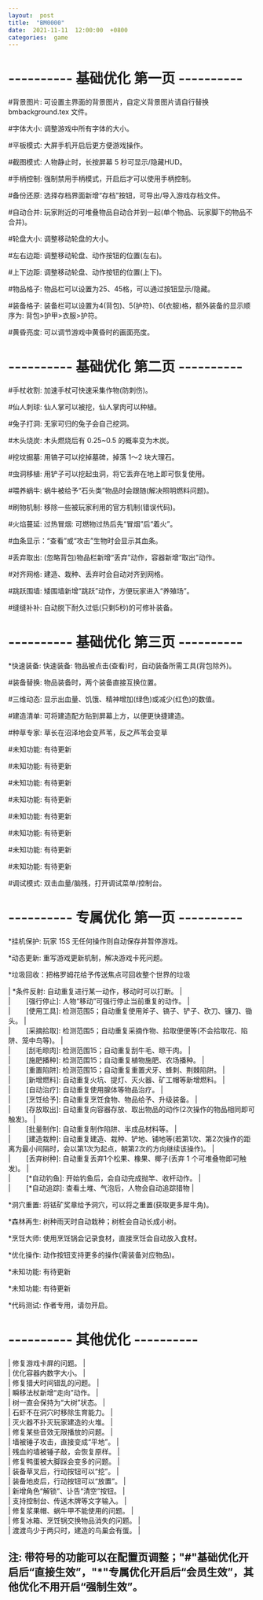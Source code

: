 ```yaml
---  
layout:  post  
title:  "BM0000"  
date:  2021-11-11  12:00:00  +0800  
categories:  game  
---  
```


#  ----------  基础优化  第一页  ----------  
  
  \#背景图片: 可设置主界面的背景图片，自定义背景图片请自行替换  bmbackground.tex  文件。  
  
  \#字体大小: 调整游戏中所有字体的大小。  
  
  \#平板模式: 大屏手机开启后更方便游戏操作。  
  
  \#截图模式: 人物静止时，长按屏幕 5 秒可显示/隐藏HUD。  
  
  \#手柄控制: 强制禁用手柄模式，开启后才可以使用手柄控制。  
  
  \#备份还原: 选择存档界面新增“存档”按钮，可导出/导入游戏存档文件。  
  
  
  
  
  \#自动合并: 玩家附近的可堆叠物品自动合并到一起(单个物品、玩家脚下的物品不合并)。  
  
  \#轮盘大小: 调整移动轮盘的大小。  
  
  \#左右边距: 调整移动轮盘、动作按钮的位置(左右)。  
  
  \#上下边距: 调整移动轮盘、动作按钮的位置(上下)。  
  
  \#物品格子: 物品栏可以设置为25、45格，可以通过按钮显示/隐藏。  
  
  \#装备格子: 装备栏可以设置为4(背包)、5(护符)、6(衣服)格，额外装备的显示顺序为: 背包>护甲>衣服>护符。  
  
  \#黄昏亮度: 可以调节游戏中黄昏时的画面亮度。  
  
  
  
  
#  ----------  基础优化  第二页  ----------  
  
  \#手杖收割: 加速手杖可快速采集作物(防刺伤)。  
  
  \#仙人刺球: 仙人掌可以被挖，仙人掌肉可以种植。  
  
  \#兔子打洞: 无家可归的兔子会自己挖洞。  
  
  \#木头烧炭: 木头燃烧后有 0.25~0.5 的概率变为木炭。  
  
  \#挖坟掘墓: 用镐子可以挖掉墓碑，掉落  1～2  块大理石。  
  
  \#虫洞移植: 用铲子可以挖起虫洞，将它丢弃在地上即可恢复使用。  
  
  \#喂养蜗牛: 蜗牛被给予“石头类”物品时会跟随(解决照明燃料问题)。  
  
  
  
  \#刷物机制: 移除一些被玩家利用的官方机制(错误代码)。  
  
  \#火焰蔓延: 过热冒烟: 可燃物过热后先“冒烟”后“着火”。  
  
  \#血条显示：“查看”或“攻击”生物时会显示其血条。  
  
  \#丢弃取出: (忽略背包)物品栏新增“丢弃”动作，容器新增“取出”动作。  
  
  \#对齐网格: 建造、栽种、丢弃时会自动对齐到网格。  

  \#跳跃围墙: 矮围墙新增“跳跃”动作，方便玩家进入“养殖场”。  
  
  \#缝缝补补: 自动脱下耐久过低(只剩5秒)的可修补装备。  
  
  
  
  
  
#  ----------  基础优化  第三页  ----------  
  
  \*快速装备: 快速装备: 物品被点击(查看)时，自动装备所需工具(背包除外)。  
  
  \#装备替换: 物品装备时，两个装备直接互换位置。  
  
  \#三维动态: 显示出血量、饥饿、精神增加(绿色)或减少(红色)的数值。  
  
  \#建造清单: 可将建造配方贴到屏幕上方，以便更快捷建造。  
  
  \#种草专家: 草长在沼泽地会变芦苇，反之芦苇会变草  
  
  \#未知功能: 有待更新  
  
  \#未知功能: 有待更新  
  
  
  
  \#未知功能: 有待更新
  
  \#未知功能: 有待更新
  
  \#未知功能: 有待更新
  
  \#未知功能: 有待更新
  
  \#未知功能: 有待更新
  
  \#未知功能: 有待更新
  
  \#调试模式: 双击血量/脑残，打开调试菜单/控制台。  




#  ----------  专属优化  第一页  ----------  
  
  \*挂机保护: 玩家 15S 无任何操作则自动保存并暂停游戏。  
  
  \*动态更新: 重写游戏更新机制，解决游戏卡死问题。  
  
  \*垃圾回收：把格罗姆花给予传送焦点可回收整个世界的垃圾
  
|  \*条件反射: 自动重复进行某一动作，移动时可以打断。  |  
|  　　[强行停止]: 人物“移动”可强行停止当前重复的动作。  |  
|  　　[使用工具]: 检测范围5；自动重复使用斧子、镐子、铲子、砍刀、镰刀、锄头。  |  
|  　　[采摘拾取]: 检测范围5；自动重复采摘作物、拾取便便等(不会拾取花、陷阱、笼中鸟等)。  |  
|  　　[刮毛晾肉]: 检测范围15；自动重复刮牛毛、晾干肉。  |  
|  　　[施肥播种]: 检测范围15；自动重复植物施肥、农场播种。  |  
|  　　[重置陷阱]: 检测范围15；自动重复重置犬牙、蜂刺、荆棘陷阱。  |  
|  　　[新增燃料]: 自动重复火坑、提灯、灭火器、矿工帽等新增燃料。  |  
|  　　[自动治疗]: 自动重复使用腺体等物品治疗。  |  
|  　　[烹饪给予]: 自动重复烹饪食物、物品给予、升级装备。  |  
|  　　[存放取出]: 自动重复向容器存放、取出物品的动作(2次操作的物品相同即可触发)。  |  
|  　　[批量制作]: 自动重复制作陷阱、半成品材料等。  |  
|  　　[建造栽种]: 自动重复建造、栽种、铲地、铺地等(若第1次、第2次操作的距离为最小间隔时，会以第1次为起点，朝第2次的方向继续该操作)。  |  
|  　　[丢弃树种]: 自动重复丢弃1个松果、橡果、椰子(丢弃  1  个可堆叠物即可触发)。  |  
|  　　[*自动钓鱼]: 开始钓鱼后，会自动完成抛竿、收杆动作。  |  
|  　　[*自动追踪]: 查看土堆、气泡后，人物会自动追踪猎物  |  
  
  
  
  
  \*洞穴重置: 将铥矿奖章给予洞穴，可以将之重置(获取更多犀牛角)。  
  
  \*森林再生: 树种雨天时自动栽种；树桩会自动长成小树。
  
  \*烹饪大师: 使用烹饪锅会记录食材，直接烹饪会自动放入食材。  
  
  \*优化操作: 动作按钮支持更多的操作(需装备对应物品)。  
  
  \*未知功能: 有待更新
  
  \*未知功能: 有待更新
  
  \*代码测试: 作者专用，请勿开启。  
  
  
#  ----------  其他优化  ----------  

|  修复游戏卡屏的问题。  |  
|  优化容器内数字大小。  |  
|  修复猎犬时间错乱的问题。  |  
|  瞬移法杖新增“走向”动作。  |  
|  树一直会保持为“大树”状态。  |  
|  石虾不在洞穴时移除生育能力。  |  
|  灭火器不扑灭玩家建造的火堆。  |  
|  修复某些音效无限播放的问题。  |  
|  墙被锤子攻击，直接变成“平地”。  |  
|  残血的墙被锤子敲，会恢复原样。  |  
|  修复鸭蛋被大脚踩会变多的问题。  |  
|  装备草叉后，行动按钮可以“挖”。  |  
|  装备地皮后，行动按钮可以“放置”。  |  
|  新增角色“解锁”、讣告“清空”按钮。  |  
|  支持控制台、传送木牌等文字输入。  |  
|  修复浆果帽、蜗牛甲不能使用的问题。  |  
|  修复冰箱、烹饪锅交换物品消失的问题。  |  
|  渡渡鸟少于两只时，建造的鸟巢会有蛋。  |  




##  注: 带符号的功能可以在配置页调整；"\#"基础优化开启后“直接生效”，"\*"专属优化开启后“会员生效”，其他优化不用开启“强制生效”。












